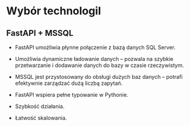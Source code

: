 # Wybór technologiI

## FastAPI + MSSQL

- FastAPI umożliwia płynne połączenie z bazą danych SQL Server.

- Umożliwia dynamiczne ładowanie danych – pozwala na szybkie przetwarzanie i dodawanie danych do bazy w czasie rzeczywistym.

- MSSQL jest przystosowany do obsługi dużych baz danych – potrafi efektywnie zarządzać dużą liczbą zapytań.

- FastAPI wspiera pełne typowanie w Pythonie.

- Szybkość działania.

- Łatwość skalowania.

